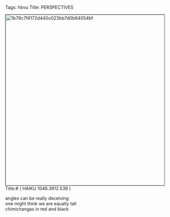 Tags: hbvu
Title: PERSPECTIVES
  
<p><img src="https://objects.hbvu.su/blotpix/2013/02/16.jpeg" width=540 height=540 alt="1b79c7f4172d440c023bb7d0b64054bf" border=1>
Title:# ( HAIKU 1046.3912.539 )  
  
angles can be really deceiving  
one might think we are equally tall  
chimichangas in red and black  
